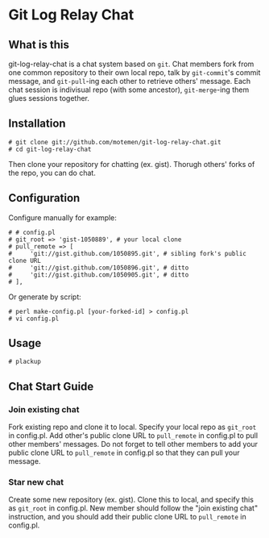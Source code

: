 Git Log Relay Chat
==================

What is this
------------

git-log-relay-chat is a chat system based on `git`. Chat members fork from one common repository to their own local repo, talk by `git-commit`'s commit message, and `git-pull`-ing each other to retrieve others' message. Each chat session is indivisual repo (with some ancestor), `git-merge`-ing them glues sessions together.

Installation
------------

	# git clone git://github.com/motemen/git-log-relay-chat.git
	# cd git-log-relay-chat

Then clone your repository for chatting (ex. gist). Thorugh others' forks of the repo, you can do chat.

Configuration
-------------

Configure manually for example:

	# # config.pl
	# git_root => 'gist-1050889', # your local clone
	# pull_remote => [
	#     'git://gist.github.com/1050895.git', # sibling fork's public clone URL
	#     'git://gist.github.com/1050896.git', # ditto
	#     'git://gist.github.com/1050905.git', # ditto
	# ],

Or generate by script:

	# perl make-config.pl [your-forked-id] > config.pl
	# vi config.pl

Usage
-----

    # plackup

Chat Start Guide
----------------

### Join existing chat

Fork existing repo and clone it to local. Specify your local repo as `git_root` in config.pl. Add other's public clone URL to `pull_remote` in config.pl to pull other members' messages.
Do not forget to tell other members to add your public clone URL to `pull_remote` in config.pl so that they can pull your message.

### Star new chat

Create some new repository (ex. gist). Clone this to local, and specify this as `git_root` in config.pl.
New member should follow the "join existing chat" instruction, and you should add their public clone URL to `pull_remote` in config.pl.
